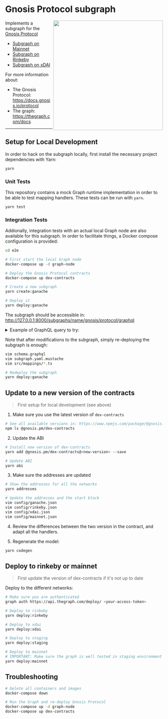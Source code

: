 # Gnosis Protocol subgraph

<img align="right" width="350" src="./docs/subgraph.png">

Implements a subgraph for the [Gnosis Protocol](https://github.com/gnosis/dex-contracts)

- [Subgraph on Mainnet](https://thegraph.com/explorer/subgraph/gnosis/protocol)
- [Subgraph on Rinkeby](https://thegraph.com/explorer/subgraph/gnosis/protocol-rinkeby)
- [Subgraph on xDAI](https://thegraph.com/explorer/subgraph/gnosis/protocol-xdai)

For more information about:

- The Gnosis Protocol: https://docs.gnosis.io/protocol
- The graph: https://thegraph.com/docs

---

## Setup for Local Development

In order to hack on the subgraph locally, first install the necessary project dependencies with Yarn:

```bash
yarn
```

### Unit Tests

This repository contains a mock Graph runtime implementation in order to be able to test mapping handlers. These tests can be run with `yarn`.

```bash
yarn test
```

### Integration Tests

Addionally, integration tests with an actual local Graph node are also available for this subgraph. In order to facilitate things, a Docker compose configuration is provided:
```bash
cd e2e

# First start the local Graph node
docker-compose up -d graph-node

# Deploy the Gnosis Protocol contracts
docker-compose up dex-contracts

# Create a new subgraph
yarn create:ganache

# Deploy it
yarn deploy:ganache
```

The subgraph should be accessible in: <http://127.0.0.1:8000/subgraphs/name/gnosis/protocol/graphql>

<details><summary>Example of GraphQL query to try:</summary>

```graphql
query UserData {
  users {
    id

    orders {
      id
      orderId
      owner {
        id
      }
      buyToken {
        id
        address
        name
        symbol
      }
      sellToken {
        id
        address
        name
        symbol
      }
      txHash
      txLogIndex
    }

    deposits {
      id
      tokenAddress
      amount
      txHash
    }

    withdrawals {
      tokenAddress
      txHash
    }

    withdrawRequests {
      tokenAddress
      txHash
    }
  }
}
```

</details>

Note that after modifications to the subgraph, simply re-deploying the subgraph is enough:

```bash
vim schema.graphql
vim subgraph.yaml.mustache
vim src/mappings/*.ts

# Redeploy the subgraph
yarn deploy:ganache
```

## Update to a new version of the contracts

> First setup for local development (see above)

1. Make sure you use the latest version of `dex-contracts`

```bash
# See all available versions in: https://www.npmjs.com/package/@gnosis.pm/dex-contracts
npm ls @gnosis.pm/dex-contracts
```

2. Update the ABI

```bash
# Install new version of dex-contracts
yarn add @gnosis.pm/dex-contracts@<new-version> --save

# Update ABI
yarn abi
```

3. Make sure the addresses are updated

```bash
# Show the addresses for all the networks
yarn addresses

# Update the addresses and the start block
vim config/ganache.json
vim config/rinkeby.json
vim config/xdai.json
vim config/mainnet.json
```

4. Review the differences between the two version in the contract, and adapt all the handlers.

5. Regenerate the model:

```bash
yarn codegen
```

## Deploy to rinkeby or mainnet

> First update the version of dex-contracts if it's not up to date

Deploy to the different networks:

```bash
# Make sure you are authenticated
graph auth https://api.thegraph.com/deploy/ <your-access-token>

# Deploy to rinkeby
yarn deploy:rinkeby

# Deploy to xdai
yarn deploy:xdai

# Deploy to staging
yarn deploy:staging

# Deploy to mainnet
# IMPORTANT: Make sure the graph is well tested in staging environment
yarn deploy:mainnet
```

## Troubleshooting

```bash
# Delete all containers and images
docker-compose down

# Run the Graph and re-deploy Gnosis Protocol
docker-compose up -d graph-node
docker-compose up dex-contracts
```
